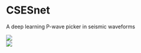 CSESnet
==============================

A deep learning P-wave picker in seismic waveforms

![](reports/figures/2015-12-31T21%3A14%3A56.400000CQ.ROC.00.BHZ.png)    
![](reports/figures/2015-12-31T17%3A21%3A49.500000QH.DAW.00.BHZ.png)    